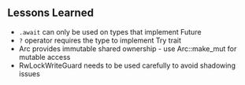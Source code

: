 ## Lessons Learned
- `.await` can only be used on types that implement Future
- `?` operator requires the type to implement Try trait
- Arc provides immutable shared ownership - use Arc::make_mut for mutable access
- RwLockWriteGuard needs to be used carefully to avoid shadowing issues 
